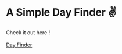 # A Simple Day Finder ✌️
Check it out here ! <br><br> 
<a href='https://kabilesh-gs.github.io/Day-Finder/' target='_blank'>Day Finder</a>
